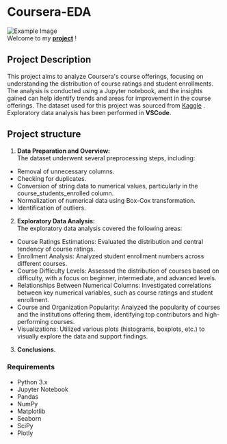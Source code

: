 # Coursera-EDA
![Example Image](https://media.licdn.com/dms/image/D5612AQF8sSt08AhKmQ/article-cover_image-shrink_600_2000/0/1706183587790?e=2147483647&v=beta&t=-02NKbb1jGoK15TZTLHSsbqzxC_H-0Dpm1w-VOXuxUA)  
Welcome to my **[project](https://github.com/aliaksparkh/Coursera-EDA/blob/main/project_coursera.ipynb)** ! 
## Project Description
This project aims to analyze Coursera's course offerings, focusing on understanding the distribution of course ratings and student enrollments. The analysis is conducted using a Jupyter notebook, and the insights gained can help identify trends and areas for improvement in the course offerings. The dataset used for this project was sourced from [Kaggle](https://www.kaggle.com/datasets/siddharthm1698/coursera-course-dataset/data) . Exploratory data analysis has been performed in **VSCode**. 


## Project structure  
1. **Data Preparation and Overview:**  
The dataset underwent several preprocessing steps, including:  
- Removal of unnecessary columns.
- Checking for  duplicates.
- Conversion of string data to numerical values, particularly in the course_students_enrolled column.
- Normalization of numerical data using Box-Cox transformation.
- Identification of outliers.
2. **Exploratory Data Analysis:**  
The exploratory data analysis covered the following areas:  
- Course Ratings Estimations: Evaluated the distribution and central tendency of course ratings.
- Enrollment Analysis: Analyzed student enrollment numbers across different courses.
- Course Difficulty Levels: Assessed the distribution of courses based on difficulty, with a focus on beginner, intermediate, and advanced levels.
- Relationships Between Numerical Columns: Investigated correlations between key numerical variables, such as course ratings and student enrollment.
- Course and Organization Popularity: Analyzed the popularity of courses and the institutions offering them, identifying top contributors and high-performing courses.
- Visualizations: Utilized various plots (histograms, boxplots, etc.) to visually explore the data and support findings.
3. **Conclusions.** 


### Requirements  
- Python 3.x
- Jupyter Notebook
- Pandas
- NumPy
- Matplotlib
- Seaborn
- SciPy
- Plotly
